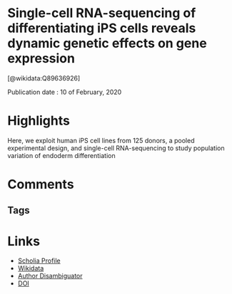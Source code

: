 
Single-cell RNA-sequencing of differentiating iPS cells reveals dynamic genetic effects on gene expression
==========================================================================================================
  
  [@wikidata:Q89636926]  
  
Publication date : 10 of February, 2020  

# Highlights

 Here, we exploit human iPS cell lines from 125 donors, a pooled experimental design, and single-cell RNA-sequencing to study population variation of endoderm differentiation

 
# Comments

## Tags

# Links
  
 * [Scholia Profile](https://scholia.toolforge.org/work/Q89636926)  
 * [Wikidata](https://www.wikidata.org/wiki/Q89636926)  
 * [Author Disambiguator](https://author-disambiguator.toolforge.org/work_item_oauth.php?id=Q89636926&batch_id=&match=1&author_list_id=&doit=Get+author+links+for+work)  
 * [DOI](https://doi.org/10.1038/S41467-020-14457-Z)  
